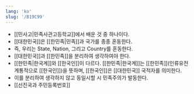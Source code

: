 ```yaml
---
lang: 'ko'
slug: '/B19C99'
---
```


- [[민사고|민족사관고등학교]]에서 배운 것 중 하나이다.
- [[대한민국]]은 [[한민족|민족]]과 국가를 종종 혼동한다.
- 즉, 우리는 State, Nation, 그리고 Country를 혼동한다.
- [[대한민국]]과 [[한민족]]을 분리하여 생각하여야 한다.
- [[한민족|한국계]]와 [[한국인]]이 다르다. [[한민족|한국계]]는 [[한민족]](인류유전계통적으로 [[한국인]])을 뜻하며, [[한국인]]은 [[대한민국]] 국적자를 의미한다.
- 이를 분리하여 생각하지 않고 동일시할 시 민족주의가 발동한다.
- [[선진국과 주민등록번호]]

